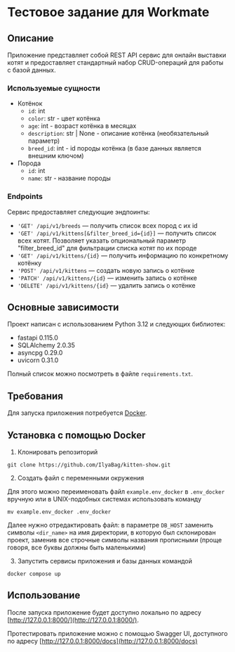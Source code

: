 # Тестовое задание для Workmate

## Описание

Приложение представляет собой REST API сервис для онлайн выставки котят и предоставляет стандартный набор CRUD-операций для работы с базой данных.

### Используемые сущности

- Котёнок
  - `id`: int
  - `color`: str - цвет котёнка
  - `age`: int - возраст котёнка в месяцах
  - `description`: str | None - описание котёнка (необязательный параметр)
  - `breed_id`: int - id породы котёнка (в базе данных является внешним ключом)
- Порода
  - `id`: int
  - `name`: str - название породы

### Endpoints

Сервис предоставляет следующие эндпоинты:

- `'GET' /api/v1/breeds` — получить список всех пород с их id
- `'GET' /api/v1/kittens[&filter_breed_id={id}]` — получить список всех котят. Позволяет указать опциональный параметр "filter_breed_id" для фильтрации списка котят по их породе
- `'GET' /api/v1/kittens/{id}` — получить информацию по конкретному котёнку
- `'POST' /api/v1/kittens` — создать новую запись о котёнке
- `'PATCH' /api/v1/kittens/{id}` — изменить запись о котёнке
- `'DELETE' /api/v1/kittens/{id}` — удалить запись о котёнке

## Основные зависимости

Проект написан с использованием Python 3.12 и следующих библиотек:

- fastapi 0.115.0
- SQLAlchemy 2.0.35
- asyncpg 0.29.0
- uvicorn 0.31.0

Полный список можно посмотреть в файле `requirements.txt`.

## Требования

Для запуска приложения потребуется [Docker](https://www.docker.com/).

## Установка с помощью Docker

1. Клонировать репозиторий

```
git clone https://github.com/IlyaBag/kitten-show.git
```

2. Создать файл с переменными окружения

Для этого можно переименовать файл `example.env_docker` в `.env_docker` вручную или в UNIX-подобных системах использовать команду

```
mv example.env_docker .env_docker
```

Далее нужно отредактировать файл: в параметре `DB_HOST` заменить символы `<dir_name>` на имя директории, в которую был склонирован проект, заменив все строчные символы названия прописными (проще говоря, все буквы должны быть маленькими)

3. Запустить сервисы приложения и базы данных командой

```
docker compose up
```

## Использование

После запуска приложение будет доступно локально по адресу [http://127.0.0.1:8000/](http://127.0.0.1:8000/).

Протестировать приложение можно с помощью Swagger UI, доступного по адресу [http://127.0.0.1:8000/docs](http://127.0.0.1:8000/docs)
